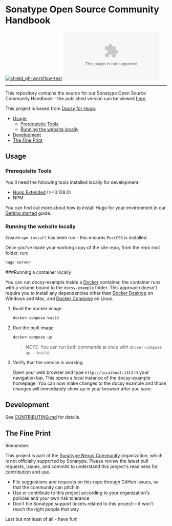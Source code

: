 # Sonatype Open Source Community Handbook

<!-- Badges Section -->
[![shield_gh-workflow-test]][link_gh-workflow-test]
[![shield_license]][license_file]
<!-- Add other badges or shields as appropriate -->

---

This repository contains the source for our Sonatype Open Source Community Handbook - the published version can be viewed [here](https://sonatype-nexus-community.github.io/community-handbook.sonatype.com/).

This project is based from [Docsy for Hugo](https://www.docsy.dev/docs/get-started/docsy-as-module/installation-prerequisites/#install-hugo).

- [Usage](#usage)
  - [Prerequisite Tools](#prerequisite-tools)
  - [Running the website locally](#running-the-website-locally)
- [Development](#development)
- [The Fine Print](#the-fine-print)

## Usage

### Prerequisite Tools

You'll need the following tools installed locally for development:
- [Hugo Extended](https://gohugo.io) (>=0.128.0)
- NPM

You can find out more about how to install Hugo for your environment in our
[Getting started](https://www.docsy.dev/docs/getting-started/#prerequisites-and-installation) guide.

### Running the website locally

Ensure `npm install` has been run - this ensures `PostCSS` is installed.

Once you've made your working copy of the site repo, from the repo root folder, run:

```bash
hugo server
```

###Running a container locally

You can run docsy-example inside a [Docker](https://docs.docker.com/)
container, the container runs with a volume bound to the `docsy-example`
folder. This approach doesn't require you to install any dependencies other
than [Docker Desktop](https://www.docker.com/products/docker-desktop) on
Windows and Mac, and [Docker Compose](https://docs.docker.com/compose/install/)
on Linux.

1. Build the docker image

   ```bash
   docker-compose build
   ```

1. Run the built image

   ```bash
   docker-compose up
   ```

   > NOTE: You can run both commands at once with `docker-compose up --build`.

1. Verify that the service is working.

   Open your web browser and type `http://localhost:1313` in your navigation bar,
   This opens a local instance of the docsy-example homepage. You can now make
   changes to the docsy example and those changes will immediately show up in your
   browser after you save.

## Development

See [CONTRIBUTING.md](./CONTRIBUTING.md) for details.

## The Fine Print

Remember:

This project is part of the [Sonatype Nexus Community](https://github.com/sonatype-nexus-community) organization, which is not officially supported by Sonatype. Please review the latest pull requests, issues, and commits to understand this project's readiness for contribution and use.

* File suggestions and requests on this repo through GitHub Issues, so that the community can pitch in
* Use or contribute to this project according to your organization's policies and your own risk tolerance
* Don't file Sonatype support tickets related to this project— it won't reach the right people that way

Last but not least of all - have fun!

<!-- Links Section -->
[shield_gh-workflow-test]: https://img.shields.io/github/actions/workflow/status/sonatype-nexus-community/community-handbook.sonatype.com/ci.yaml?branch=main&logo=GitHub&logoColor=white "build"
[shield_license]: https://img.shields.io/github/license/sonatype-nexus-community/community-handbook.sonatype.com?logo=open%20source%20initiative&logoColor=white "license"

[link_gh-workflow-test]: https://github.com/sonatype-nexus-community/community-handbook.sonatype.com/actions/workflows/ci.yaml?query=branch%3Amain
[license_file]: https://github.com/sonatype-nexus-community/community-handbook.sonatype.com/blob/main/LICENSE